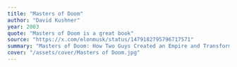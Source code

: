 ```yaml
---
title: "Masters of Doom"
author: "David Kushner"
year: 2003
quote: "Masters of Doom is a great book"
source: "https://x.com/elonmusk/status/1479182795796717571"
summary: "Masters of Doom: How Two Guys Created an Empire and Transformed Pop Culture is a 2003 book by David Kushner about video game company id Software and its influence on popular culture, focusing on co-founders John Carmack and John Romero. The book details the company's early years, the success of their franchises such as Doom, and the dynamics between Carmack and Romero and their different personalities. The book also focuses on Romero's firing and the founding and eventual collapse of his game studio Ion Storm."
cover: "/assets/cover/Masters of Doom.jpg"
---
```

